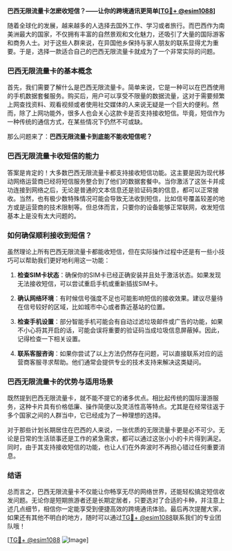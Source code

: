 **巴西无限流量卡怎麽收短信？——让你的跨境通讯更简单[[TG💪+ @esim1088](https://t.me/s/esim1088)]**

随着全球化的发展，越来越多的人选择去国外工作、学习或者旅行。而巴西作为南美洲最大的国家，不仅拥有丰富的自然景观和文化魅力，还吸引了大量的国际游客和商务人士。对于这些人群来说，在异国他乡保持与家人朋友的联系显得尤为重要。于是，选择一款适合自己的巴西无限流量卡就成为了一个非常实际的问题。

### 巴西无限流量卡的基本概念

首先，我们需要了解什么是巴西无限流量卡。简单来说，它是一种可以在巴西使用的手机数据套餐服务。购买后，用户可以享受不限量的数据流量，这对于需要频繁上网查找资料、观看视频或者使用社交媒体的人来说无疑是一个巨大的便利。然而，除了上网功能外，很多人也会关心这款卡是否支持接收短信。毕竟，短信作为一种传统的通信方式，在某些情况下仍然不可或缺。

那么问题来了：**巴西无限流量卡到底能不能收短信呢？**

### 巴西无限流量卡收短信的能力

答案是肯定的！大多数巴西无限流量卡都支持接收短信功能。这主要是因为现代移动网络运营商已经将短信服务整合到了他们的数据套餐中。当你激活了这张卡并成功连接到网络之后，无论是普通的文本信息还是验证码类的信息，都可以正常接收。当然，也有极少数特殊情况可能会导致无法收到短信，比如信号覆盖较差的地方或是运营商的技术限制等。但总体而言，只要你的设备能够正常联网，收发短信基本上是没有太大问题的。

### 如何确保顺利接收到短信？

虽然理论上所有巴西无限流量卡都能收短信，但在实际操作过程中还是有一些小技巧可以帮助我们更好地利用这一功能：

1. **检查SIM卡状态**：确保你的SIM卡已经正确安装并且处于激活状态。如果发现无法接收短信，可以尝试重启手机或重新插拔SIM卡。
   
2. **确认网络环境**：有时候信号强度不足也可能影响短信的接收效果。建议尽量待在信号较好的区域，比如城市中心或者靠近基站的位置。
   
3. **检查手机设置**：部分智能手机可能会有自动过滤垃圾邮件或广告的功能，如果不小心将其开启的话，可能会误将重要的验证码当成垃圾信息屏蔽掉。因此，记得检查一下相关设置。
   
4. **联系客服咨询**：如果你尝试了以上方法仍然存在问题，可以直接联系对应的运营商客服寻求帮助。他们通常会提供专业的技术支持来解决这类疑问。

### 巴西无限流量卡的优势与适用场景

既然提到巴西无限流量卡，就不能不提它的诸多优点。相比起传统的国际漫游服务，这种卡片具有价格低廉、操作简便以及灵活性高等特点。尤其是在经常往返于多个国家之间的人群当中，它已经成为了一种理想的选择。

对于那些计划长期居住在巴西的人来说，一张优质的无限流量卡更是必不可少。无论是日常的生活琐事还是工作的紧急需求，都可以通过这张小小的卡片得到满足。同时，由于其支持接收短信的功能，也让人们在外奔波时不再担心错过任何重要消息。

### 结语

总而言之，巴西无限流量卡不仅能让你畅享无尽的网络世界，还能轻松搞定短信收发问题。无论你是短期旅游者还是长期定居者，只要选对了合适的卡种，并注意上述几点细节，相信你一定能享受到便捷高效的跨境通讯体验。最后再次提醒大家，如果还有其他不明白的地方，随时可以通过[TG💪+ @esim1088](https://t.me/s/esim1088)联系我们的专业团队哦！

[[TG💪+ @esim1088](https://t.me/s/esim1088) ![Image](https://i.postimg.cc/4NQfJmqS/Snipaste-2025-05-13-00-14-12.png)]